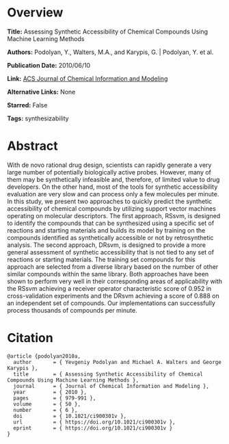 # Overview
**Title:**
Assessing Synthetic Accessibility of Chemical Compounds Using Machine Learning Methods

**Authors:**
Podolyan, Y., Walters, M.A., and Karypis, G. |
Podolyan, Y. et al.

**Publication Date:**
2010/06/10

**Link:**
[ACS Journal of Chemical Information and Modeling](https://pubs.acs.org/doi/10.1021/ci900301v)

**Alternative Links:**
None

**Starred:**
False

**Tags:**
synthesizability


# Abstract
With de novo rational drug design, scientists can rapidly generate a very large number of potentially biologically active probes.
However, many of them may be synthetically infeasible and, therefore, of limited value to drug developers.
On the other hand, most of the tools for synthetic accessibility evaluation are very slow and can process only a few molecules per minute.
In this study, we present two approaches to quickly predict the synthetic accessibility of chemical compounds by utilizing support vector machines operating on molecular descriptors.
The first approach, RSsvm, is designed to identify the compounds that can be synthesized using a specific set of reactions and starting materials and builds its model by training on the compounds identified as synthetically accessible or not by retrosynthetic analysis.
The second approach, DRsvm, is designed to provide a more general assessment of synthetic accessibility that is not tied to any set of reactions or starting materials.
The training set compounds for this approach are selected from a diverse library based on the number of other similar compounds within the same library.
Both approaches have been shown to perform very well in their corresponding areas of applicability with the RSsvm achieving a receiver operator characteristic score of 0.952 in cross-validation experiments and the DRsvm achieving a score of 0.888 on an independent set of compounds.
Our implementations can successfully process thousands of compounds per minute.


# Citation
```
@article {podolyan2010a,
  author       = { Yevgeniy Podolyan and Michael A. Walters and George Karypis },
  title        = { Assessing Synthetic Accessibility of Chemical Compounds Using Machine Learning Methods },
  journal      = { Journal of Chemical Information and Modeling },
  year         = { 2010 },
  pages        = { 979-991 },
  volume       = { 50 },
  number       = { 6 },
  doi          = { 10.1021/ci900301v },
  url          = { https://doi.org/10.1021/ci900301v },
  eprint       = { https://doi.org/10.1021/ci900301v }
}
```
